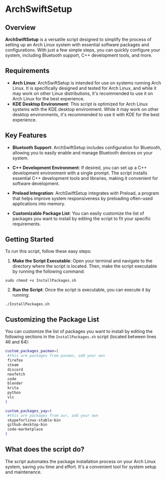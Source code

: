 # ArchSwiftSetup

## Overview

**ArchSwiftSetup** is a versatile script designed to simplify the process of setting up an Arch Linux system with essential software packages and configurations. With just a few simple steps, you can quickly configure your system, including Bluetooth support, C++ development tools, and more.

## Requirements

- **Arch Linux**: ArchSwiftSetup is intended for use on systems running Arch Linux. It is specifically designed and tested for Arch Linux, and while it may work on other Linux distributions, it's recommended to use it on Arch Linux for the best experience.
- **KDE Desktop Environment**: This script is optimized for Arch Linux systems with the KDE desktop environment. While it may work on other desktop environments, it's recommended to use it with KDE for the best experience.

## Key Features

- **Bluetooth Support**: ArchSwiftSetup includes configuration for Bluetooth, allowing you to easily enable and manage Bluetooth devices on your system.

- **C++ Development Environment**: If desired, you can set up a C++ development environment with a single prompt. The script installs essential C++ development tools and libraries, making it convenient for software development.

- **Preload Integration**: ArchSwiftSetup integrates with Preload, a program that helps improve system responsiveness by preloading often-used applications into memory.

- **Customizable Package List**: You can easily customize the list of packages you want to install by editing the script to fit your specific requirements.


## Getting Started

To run this script, follow these easy steps:

1. **Make the Script Executable**: Open your terminal and navigate to the directory where the script is located. Then, make the script executable by running the following command:

```
sudo chmod +x InstallPackages.sh
```

2. **Run the Script**: Once the script is executable, you can execute it by running:

```
./InstallPackages.sh
```

## Customizing the Package List

You can customize the list of packages you want to install by editing the following sections in the `InstallPackages.sh` script (located between lines 46 and 64):

```bash
custom_packages_pacman=(
 #this are packages from pacman, add your own
 firefox
 steam
 discord
 neofetch
 code
 blender
 krita
 python
 vlc
)

custom_packages_yay=(
 #this are packages from aur, add your own
 skypeforlinux-stable-bin
 github-desktop-bin
 code-marketplace
)
```




## What does the script do?

The script automates the package installation process on your Arch Linux system, saving you time and effort. It's a convenient tool for system setup and maintenance.


